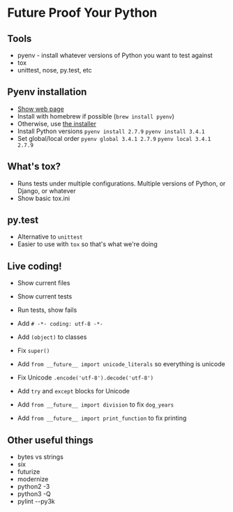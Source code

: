 # Future Proof Your Python

## Tools

* pyenv - install whatever versions of Python you want to test against
* tox
* unittest, nose, py.test, etc

## Pyenv installation

* [Show web page](https://github.com/yyuu/pyenv)
* Install with homebrew if possible (`brew install pyenv`)
* Otherwise, use [the installer](https://github.com/yyuu/pyenv-installer)
* Install Python versions
  `pyenv install 2.7.9`
  `pyenv install 3.4.1`
* Set global/local order
  `pyenv global 3.4.1 2.7.9`
  `pyenv local 3.4.1 2.7.9`

## What's tox?

* Runs tests under multiple configurations. Multiple versions of Python, or Django, or whatever
* Show basic tox.ini

## py.test

* Alternative to `unittest`
* Easier to use with `tox` so that's what we're doing

## Live coding!

* Show current files
* Show current tests
* Run tests, show fails

* Add `# -*- coding: utf-8 -*-`
* Add `(object)` to classes
* Fix `super()`
* Add `from __future__ import unicode_literals` so everything is unicode
* Fix Unicode `.encode('utf-8').decode('utf-8')`
* Add `try` and `except` blocks for Unicode
* Add `from __future__ import division` to fix `dog_years`
* Add `from __future__ import print_function` to fix printing

## Other useful things

* bytes vs strings
* six
* futurize
* modernize
* python2 -3
* python3 -Q
* pylint --py3k
